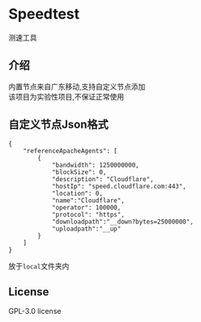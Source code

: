 # Speedtest
测速工具

## 介绍
内置节点来自广东移动,支持自定义节点添加  
该项目为实验性项目,不保证正常使用  

## 自定义节点Json格式
```
{
    "referenceApacheAgents": [
        {
            "bandwidth": 1250000000,
            "blockSize": 0,
            "description": "Cloudflare",
            "hostIp": "speed.cloudflare.com:443",
            "location": 0,
            "name":"Cloudflare",
            "operator": 100000,
            "protocol": "https",
            "downloadpath":"__down?bytes=25000000",
            "uploadpath":"__up"
        }
    ]
}
```
放于``local``文件夹内  

## License
GPL-3.0 license
